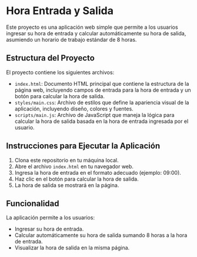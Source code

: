 # Hora Entrada y Salida

Este proyecto es una aplicación web simple que permite a los usuarios ingresar su hora de entrada y calcular automáticamente su hora de salida, asumiendo un horario de trabajo estándar de 8 horas.

## Estructura del Proyecto

El proyecto contiene los siguientes archivos:

- `index.html`: Documento HTML principal que contiene la estructura de la página web, incluyendo campos de entrada para la hora de entrada y un botón para calcular la hora de salida.
- `styles/main.css`: Archivo de estilos que define la apariencia visual de la aplicación, incluyendo diseño, colores y fuentes.
- `scripts/main.js`: Archivo de JavaScript que maneja la lógica para calcular la hora de salida basada en la hora de entrada ingresada por el usuario.

## Instrucciones para Ejecutar la Aplicación

1. Clona este repositorio en tu máquina local.
2. Abre el archivo `index.html` en tu navegador web.
3. Ingresa la hora de entrada en el formato adecuado (ejemplo: 09:00).
4. Haz clic en el botón para calcular la hora de salida.
5. La hora de salida se mostrará en la página.

## Funcionalidad

La aplicación permite a los usuarios:
- Ingresar su hora de entrada.
- Calcular automáticamente su hora de salida sumando 8 horas a la hora de entrada.
- Visualizar la hora de salida en la misma página.